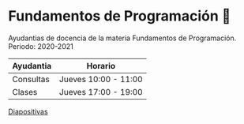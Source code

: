 # Fundamentos de Programación 👋
Ayudantias de docencia de la materia Fundamentos de Programación. Periodo: 2020-2021


| Ayudantia | Horario |
| ------------- | ------------- |
| Consultas | Jueves 10:00 - 11:00|
| Clases | Jueves 17:00 - 19:00|


[Diapositivas](https://docs.google.com/presentation/d/1h_Vsrq-PJWnx7W0cqY1RZVG1_qFWO_WkctWDU2LxZVU/edit?usp=sharing)
